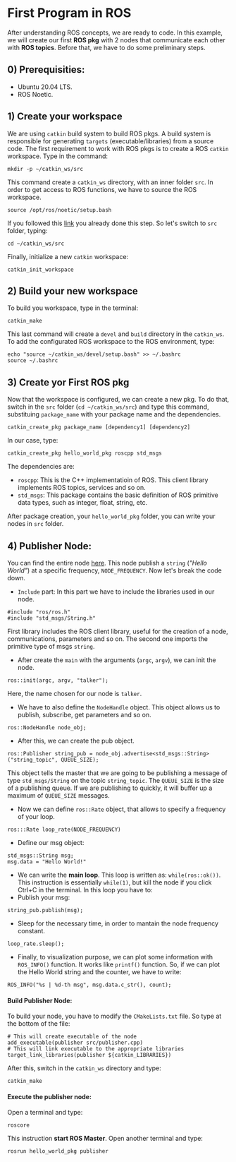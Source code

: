 # First Program in ROS
After understanding ROS concepts, we are ready to code. In this example, we will create our first **ROS pkg** with 2 nodes that communicate each other with **ROS topics**. Before that, we have to do some preliminary steps.

## 0) Prerequisities:
- Ubuntu 20.04 LTS.
- ROS Noetic.

## 1) Create your workspace
We are using `catkin` build system to build ROS pkgs. A build system is responsible for generating `targets` (executable/libraries) from a source code. The first requirement to work with ROS pkgs is to create a ROS `catkin` workspace. Type in the command:
```
mkdir -p ~/catkin_ws/src
```
This command create a `catkin_ws` directory, with an inner folder `src`. In order to get access to ROS functions, we have to source the ROS workspace.

```
source /opt/ros/noetic/setup.bash
```
If you followed this [link](http://wiki.ros.org/noetic/Installation/Ubuntu) you already done this step. So let's switch to  `src` folder, typing:
```
cd ~/catkin_ws/src
```
Finally, initialize a new `catkin` workspace:
```
catkin_init_workspace
```

## 2) Build your new workspace
To build you workspace, type in the terminal:
```
catkin_make
```
This last command will create a `devel` and `build` directory in the `catkin_ws`. To add the configurated ROS workspace to the ROS environment, type:

```
echo "source ~/catkin_ws/devel/setup.bash" >> ~/.bashrc
source ~/.bashrc
```
## 3) Create yor First ROS pkg
Now that the workspace is configured, we can create a new pkg. To do that, switch in the `src` folder (`cd ~/catkin_ws/src`) and type this command, substituing `package_name` with your package name and the dependencies.
```
catkin_create_pkg package_name [dependency1] [dependency2]
```

In our case, type:
```
catkin_create_pkg hello_world_pkg roscpp std_msgs
```
The dependencies are:
- `roscpp`: This is the C++ implementatioin of ROS. This client library implements ROS topics, services and so on.
- `std_msgs`: This package contains the basic definition of ROS primitive data types, such as integer, float, string, etc.

After package creation, your `hello_world_pkg` folder, you can write your nodes in `src` folder.

## 4) Publisher Node:
You can find the entire node [here](hello_world_pkg/src/publisher.cpp). This node publish a `string` (*"Hello World"*) at a specific frequency, `NODE_FREQUENCY`. Now let's break the code down.

- `Include` part: In this part we have to include the libraries used in our node.
 ```
 #include "ros/ros.h"
 #include "std_msgs/String.h"
 ```
First library includes the ROS client library, useful for the creation of a node, communications, parameters and so on. The second one imports the primitive type of msgs `string`. 
- After create the `main` with the arguments (`argc`, `argv`), we can init the node.
```
ros::init(argc, argv, "talker");
```
Here, the name chosen for our node is `talker`. 
- We have to also define the `NodeHandle` object. This object allows us to publish, subscribe, get parameters and so on.
```
ros::NodeHandle node_obj;
```
- After this, we can create the pub object. 
```
ros::Publisher string_pub = node_obj.advertise<std_msgs::String>("string_topic", QUEUE_SIZE);
```
This object tells the master that we are going to be publishing a message of type `std_msgs/String` on the topic `string_topic`. The `QUEUE_SIZE` is the size of a publishing queue. If we are publishing to quickly, it will buffer up a maximum of `QUEUE_SIZE` messages.
- Now we can define `ros::Rate` object, that allows to specify a frequency of your loop.
```
ros:::Rate loop_rate(NODE_FREQUENCY)
```
- Define our msg object:
```
std_msgs::String msg;
msg.data = "Hello World!"
```
- We can write the **main loop**. This loop is written as: `while(ros::ok())`. This instruction is essentially `while(1)`, but kill the node if you click Ctrl+C in the terminal. In this loop you have to:
- Publish your msg:
```
string_pub.publish(msg);
```
- Sleep for the necessary time, in order to mantain the node frequency constant.
```
loop_rate.sleep();
```
- Finally, to visualization purpose, we can plot some information with `ROS_INFO()` function. It works like `printf()` function. So, if we can plot the Hello World string and the counter, we have to write:
```
ROS_INFO("%s | %d-th msg", msg.data.c_str(), count);
```

#### Build Publisher Node:
To build your node, you have to modify the `CMakeLists.txt` file. So type at the bottom of the file:
```
# This will create executable of the node
add_executable(publisher src/publisher.cpp)
# This will link executable to the appropriate libraries
target_link_libraries(publisher ${catkin_LIBRARIES})
```
After this, switch in the `catkin_ws` directory and type:
```
catkin_make
```

#### Execute the publisher node:
Open a terminal and type:
```
roscore
```
This instruction **start ROS Master**. Open another terminal and type:
```
rosrun hello_world_pkg publisher
```

